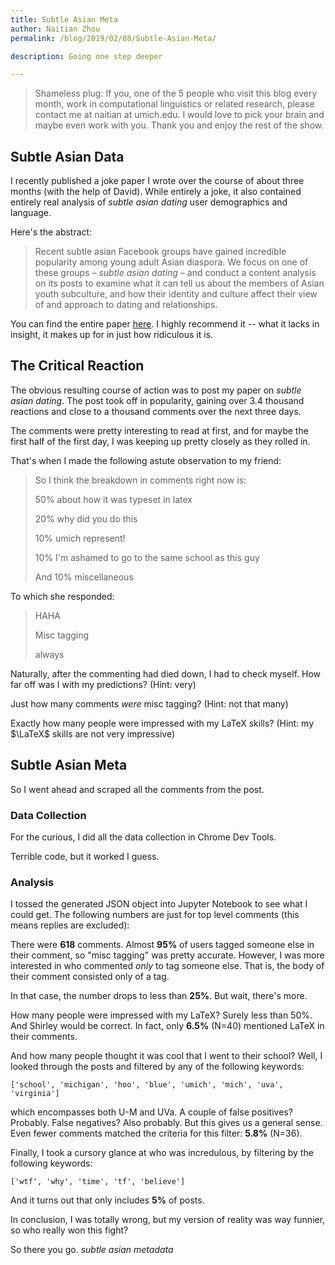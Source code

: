 ```yaml
---
title: Subtle Asian Meta
author: Naitian Zhou
permalink: /blog/2019/02/08/Subtle-Asian-Meta/

description: Going one step deeper

---
```


> Shameless plug: If you, one of the 5 people who visit this blog every month,
> work in computational linguistics or related research, please contact me at
> naitian at umich.edu. I would love to pick your brain and maybe even work with
> you. Thank you and enjoy the rest of the show.

## Subtle Asian Data

I recently published a joke paper I wrote over the course of about three months
(with the help of David). While entirely a joke, it also contained entirely real
analysis of *subtle asian dating* user demographics and language.

Here's the abstract:

> Recent subtle asian Facebook groups have gained incredible popularity among
> young adult Asian diaspora. We focus on one of these groups – *subtle asian dating*
> – and conduct a content analysis on its posts to examine what it can tell us about
> the members of Asian youth subculture, and how their identity and culture affect
> their view of and approach to dating and relationships.

You can find the entire paper
[here](http://www-personal.umich.edu/~naitian/pub/subtleAsianData2019.pdf). I
highly recommend it -- what it lacks in insight, it makes up for in just how
ridiculous it is.

## The Critical Reaction

The obvious resulting course of action was to post my paper on *subtle asian
dating*. The post took off in popularity, gaining over 3.4 thousand reactions
and close to a thousand comments over the next three days.

The comments were pretty interesting to read at first, and for maybe the first
half of the first day, I was keeping up pretty closely as they rolled in.

That's when I made the following astute observation to my friend:

> So I think the breakdown in comments right now is:
>
> 50% about how it was typeset in latex
>
> 20% why did you do this
>
> 10% umich represent!
>
> 10% I'm ashamed to go to the same school as this guy
>
> And 10% miscellaneous

To which she responded:

> HAHA
>
> Misc tagging
>
> always

Naturally, after the commenting had died down, I had to check myself. How far
off was I with my predictions? (Hint: very)

Just how many comments _were_ misc tagging? (Hint: not that many)

Exactly how many people were impressed with my LaTeX skills? (Hint: my $\LaTeX$
skills are not very impressive)

## Subtle Asian Meta

So I went ahead and scraped all the comments from the post.

### Data Collection

For the curious, I did all the data collection in Chrome Dev Tools.

Terrible code, but it worked I guess.


### Analysis

I tossed the generated JSON object into Jupyter Notebook to see what I could
get. The following numbers are just for top level comments (this means replies
are excluded):

There were **618** comments. Almost **95%** of users tagged someone else in their
comment, so "misc tagging" was pretty accurate. However, I was more interested
in who commented _only_ to tag someone else. That is, the body of their comment
consisted only of a tag.

In that case, the number drops to less than **25%**. But wait, there's more.

How many people were impressed with my LaTeX? Surely less than 50%. And Shirley
would be correct. In fact, only **6.5%** (N=40) mentioned LaTeX in their
comments.

And how many people thought it was cool that I went to their school? Well, I
looked through the posts and filtered by any of the following keywords:

`
['school', 'michigan', 'hoo', 'blue', 'umich', 'mich', 'uva', 'virginia']
`

which encompasses both U-M and UVa. A couple of false positives? Probably. False
negatives? Also probably. But this gives us a general sense. Even fewer comments
matched the criteria for this filter: **5.8%** (N=36).

Finally, I took a cursory glance at who was incredulous, by filtering by the
following keywords:

`
['wtf', 'why', 'time', 'tf', 'believe']
`

And it turns out that only includes **5%** of posts.

In conclusion, I was totally wrong, but my version of reality was way funnier,
so who really won this fight?

So there you go. *subtle asian metadata*
